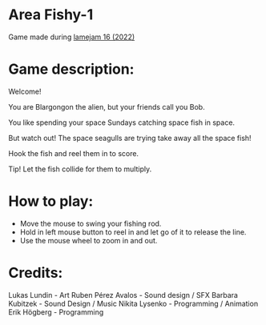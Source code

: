# Area Fishy-1

Game made during [lamejam 16 (2022)](https://itch.io/jam/lame-jam-16)

# Game description:

Welcome! 

You are Blargongon the alien, but your friends call you Bob. 

You like spending your space Sundays catching space fish in space. 

But watch out! The space seagulls are trying take away all the space fish!

Hook the fish and reel them in to score.

Tip! Let the fish collide for them to multiply.


# How to play:

* Move the mouse to swing your fishing rod.
* Hold in left mouse button to reel in and let go of it to release the line.
* Use the mouse wheel to zoom in and out.


# Credits:

Lukas Lundin - Art
Ruben Pérez Avalos - Sound design / SFX
Barbara Kubitzek - Sound Design / Music
Nikita Lysenko - Programming / Animation 
Erik Högberg  - Programming
